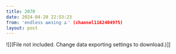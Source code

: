```yaml
---
title: 2070
date: 2024-04-20 22:53:23
from: 'endless шизing ⍼' (channel1162404975)
layout: post
---
```


![[(File not included. Change data exporting settings to download.)]]


